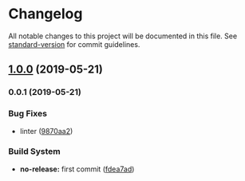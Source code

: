 # Changelog

All notable changes to this project will be documented in this file. See [standard-version](https://github.com/conventional-changelog/standard-version) for commit guidelines.

## [1.0.0](https://github.com/Kikobeats/debug-logfmt/compare/v0.0.1...v1.0.0) (2019-05-21)



### 0.0.1 (2019-05-21)


### Bug Fixes

* linter ([9870aa2](https://github.com/Kikobeats/debug-logfmt/commit/9870aa2))


### Build System

* **no-release:** first commit ([fdea7ad](https://github.com/Kikobeats/debug-logfmt/commit/fdea7ad))

